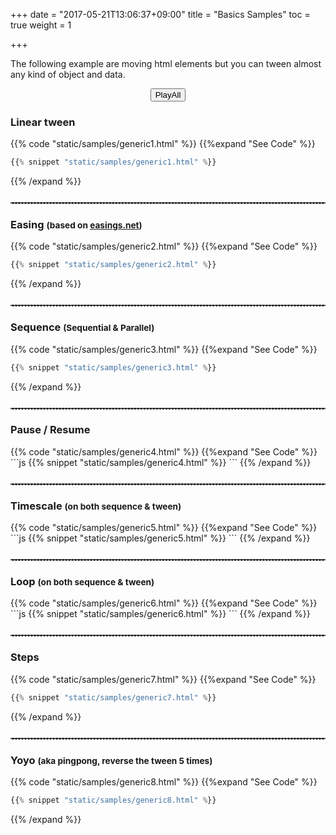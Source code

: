 +++
date = "2017-05-21T13:06:37+09:00"
title = "Basics Samples"
toc = true
weight = 1

+++

<style>
.imgTest {
    position: relative;
    margin: 0;
}

hr {
    border-top: 1px dashed #8c8b8b;
    border-bottom: 1px dashed #fff;
    margin-top: 25px !important;
    clear: both;
}
</style>

<p>
The following example are moving html elements but you can tween almost any kind of object and data.
</p>
<div style="text-align:center">
    <button class="btn btn-success" onclick="playAll()">PlayAll</button>
</div>

<h3>Linear tween</h3>

{{% code "static/samples/generic1.html" %}}
{{%expand "See Code" %}}
```js
{{% snippet "static/samples/generic1.html" %}}
```
{{% /expand %}}

<hr/>

<h3>Easing <small>(based on <a href="http://easings.net">easings.net</a>)</small></h3>

{{% code "static/samples/generic2.html" %}}
{{%expand "See Code" %}}
```js
{{% snippet "static/samples/generic2.html" %}}
```
{{% /expand %}}
<hr/>

<h3>Sequence <small>(Sequential &amp; Parallel)</small></h3>

{{% code "static/samples/generic3.html" %}}
{{%expand "See Code" %}}
```js
{{% snippet "static/samples/generic3.html" %}}
```
{{% /expand %}}
<hr/>

<h3>Pause / Resume</h3>
{{% code "static/samples/generic4.html" %}}
{{%expand "See Code" %}}
```js
{{% snippet "static/samples/generic4.html" %}}
```
{{% /expand %}}
<hr/>

<h3>Timescale <small>(on both sequence &amp; tween)</small></h3>
{{% code "static/samples/generic5.html" %}}
{{%expand "See Code" %}}
```js
{{% snippet "static/samples/generic5.html" %}}
```
{{% /expand %}}
<hr/>

<h3>Loop <small>(on both sequence &amp; tween)</small></h3>
{{% code "static/samples/generic6.html" %}}
{{%expand "See Code" %}}
```js
{{% snippet "static/samples/generic6.html" %}}
```
{{% /expand %}}

<hr/>

<h3>Steps</h3>

{{% code "static/samples/generic7.html" %}}
{{%expand "See Code" %}}
```js
{{% snippet "static/samples/generic7.html" %}}
```
{{% /expand %}}

<hr/>

<h3>Yoyo <small>(aka pingpong, reverse the tween 5 times)</small></h3>

{{% code "static/samples/generic8.html" %}}
{{%expand "See Code" %}}
```js
{{% snippet "static/samples/generic8.html" %}}
```
{{% /expand %}}

<script>
    function playAll() {
        sample1();
        sample2();
        sample3();
        sample4();
        sample5();
        sample6();
        sample7();
        sample8();
    }

    (function() {
        setTimeout(() => playAll(), 500);
    })();
</script>

